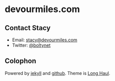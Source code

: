 # devourmiles.com

## Contact Stacy

* Email: stacy@devourmiles.com
* Twitter: [@boltynet](http://twitter.com/boltynet)

## Colophon

Powered by [jekyll](http://jekyllrb.com) and [github](http://github.com). Theme is [Long Haul](https://github.com/brianmaierjr/long-haul).
